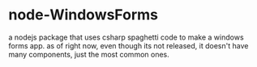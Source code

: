 # node-WindowsForms
a nodejs package that uses csharp spaghetti code to make a windows forms app. as of right now, even though its not released, it doesn't have many components, just the most common ones.
